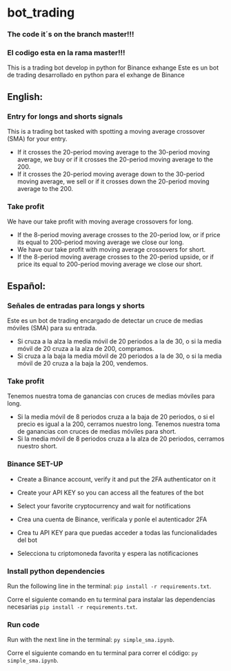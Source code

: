# bot_trading 

### The code it´s on the branch master!!!

### El codigo esta en la rama master!!!

This is a trading bot develop in python for Binance exhange
Este es un bot de trading desarrollado en python para el exhange de Binance

## English:
### Entry for longs and shorts signals
This is a trading bot tasked with spotting a moving average crossover (SMA) for your entry.
- If it crosses the 20-period moving average to the 30-period moving average, we buy or if it crosses the 20-period moving average to the 200.
- If it crosses the 20-period moving average down to the 30-period moving average, we sell or if it crosses down the 20-period moving average to the 200.
### Take profit
We have our take profit with moving average crossovers for long.
- If the 8-period moving average crosses to the 20-period low, or if price its equal to 200-period moving average we close our long.
- We have our take profit with moving average crossovers for short.
- If the 8-period moving average crosses to the 20-period upside, or if price its equal to 200-period moving average we close our short.

## Español:
### Señales de entradas para longs y shorts
Este es un bot de trading encargado de detectar un cruce de medias móviles (SMA) para su entrada.
- Si cruza a la alza la media móvil de 20 periodos a la de 30, o si la media móvil de 20 cruza a la alza de 200, compramos.
- Si cruza a la baja la media móvil de 20 periodos a la de 30, o si la media móvil de 20 cruza a la baja la 200, vendemos.
### Take profit 
Tenemos nuestra toma de ganancias con cruces de medias móviles para long.
- Si la media móvil de 8 periodos cruza a la baja de 20 periodos, o si el precio es igual a la 200, cerramos nuestro long.
Tenemos nuestra toma de ganancias con cruces de medias móviles para short.
- Si la media móvil de 8 periodos cruza a la alza de 20 periodos, cerramos nuestro short.

### Binance SET-UP
-    Create a Binance account, verify it and put the 2FA authenticator on it
-    Create your API KEY so you can access all the features of the bot
-    Select your favorite cryptocurrency and wait for notifications

-    Crea una cuenta de Binance, verificala y ponle el autenticador 2FA
-    Crea tu API KEY para que puedas acceder a todas las funcionalidades del bot
-    Selecciona tu criptomoneda favorita y espera las notificaciones 

### Install python dependencies 

Run the following line in the terminal: `pip install -r requirements.txt`.

Corre el siguiente comando en tu terminal para instalar las dependencias necesarias `pip install -r requirements.txt`.

### Run code

Run with the next line in the terminal: `py simple_sma.ipynb`.

Corre el siguiente comando en tu terminal para correr el código: `py simple_sma.ipynb`.

